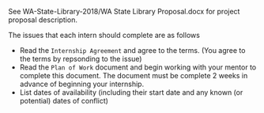 See  WA-State-Library-2018/WA State Library Proposal.docx for project proposal description.


The issues that each intern should complete are as follows

- Read the `Internship Agreement` and agree to the terms. (You agree to the terms by repsonding to the issue) 
- Read the `Plan of Work` document and begin working with your mentor to complete this document. The document must be complete 2 weeks in advance of beginning your internship. 
- List dates of availability (including their start date and any known (or potential) dates of conflict)
